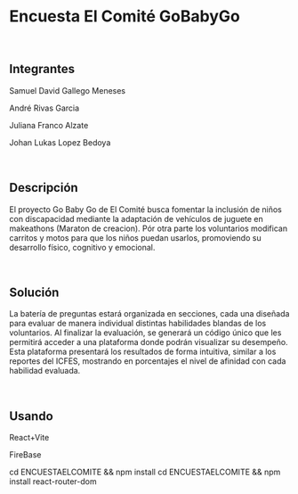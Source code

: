 <h1>Encuesta El Comité GoBabyGo</h1>

<br>

<h2>Integrantes</h2>
<p>Samuel David Gallego Meneses</p>
<p>André Rivas Garcia</p>
<p>Juliana Franco Alzate</p>
<p>Johan Lukas Lopez Bedoya</p>

<br>

<h2>Descripción</h2>
<p>El proyecto Go Baby Go de El Comité busca fomentar la inclusión de niños con discapacidad mediante la adaptación de vehículos de juguete en makeathons (Maraton de creacion). Pór otra parte los voluntarios modifican carritos y motos para que los niños puedan usarlos, promoviendo su desarrollo físico, cognitivo y emocional.
</p>

<br>

<h2>Solución</h2>
<p>La batería de preguntas estará organizada en secciones, cada una diseñada para evaluar de manera individual distintas habilidades blandas de los voluntarios. Al finalizar la evaluación, se generará un código único que les permitirá acceder a una plataforma donde podrán visualizar su desempeño. Esta plataforma presentará los resultados de forma intuitiva, similar a los reportes del ICFES, mostrando en porcentajes el nivel de afinidad con cada habilidad evaluada.</p>

<br>

<h2>Usando</h2>
<p>React+Vite</p>
<p>FireBase</p>

cd ENCUESTAELCOMITE && npm install
cd ENCUESTAELCOMITE && npm install react-router-dom